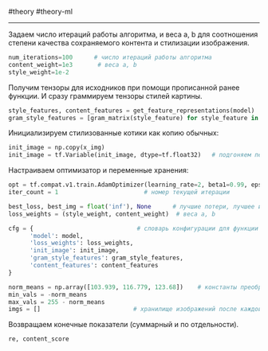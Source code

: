 #theory #theory-ml
 
---
Задаем число итераций работы алгоритма, и веса a, b для соотношения степени качества сохраняемого контента и стилизации изображения.

```python
num_iterations=100      # число итераций работы алгоритма
content_weight=1e3       # веса a, b 
style_weight=1e-2
```

Получим тензоры для исходников при помощи прописанной ранее функции. И сразу граммируем тензоры стилей картины.

```python
style_features, content_features = get_feature_representations(model)
gram_style_features = [gram_matrix(style_feature) for style_feature in style_features]
```

Инициализируем стилизованные котики как копию обычных:

```python
init_image = np.copy(x_img)
init_image = tf.Variable(init_image, dtype=tf.float32)   # подгоняем переменную под формат TF
```

Настраиваем оптимизатор и переменные хранения:

```python
opt = tf.compat.v1.train.AdamOptimizer(learning_rate=2, beta1=0.99, epsilon=1e-1)
iter_count = 1                        # номер текущей итерации

best_loss, best_img = float('inf'), None      # лучшие потери, лучшее изображение
loss_weights = (style_weight, content_weight)  # веса a, b

cfg = {                             # словарь конфигурации для функции качества
      'model': model,
      'loss_weights': loss_weights,
      'init_image': init_image,
      'gram_style_features': gram_style_features,
      'content_features': content_features
}

norm_means = np.array([103.939, 116.779, 123.68])    # константы преобразования исходников
min_vals = -norm_means                    
max_vals = 255 - norm_means
imgs = []                          # хранилище изображений после каждой итерации
```

Возвращаем конечные показатели (суммарный и по отдельности).

```plaintext
re, content_score
```


